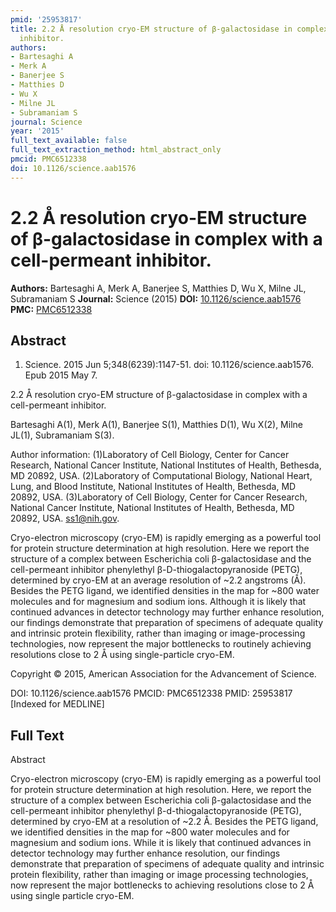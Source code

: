 ```yaml
---
pmid: '25953817'
title: 2.2 Å resolution cryo-EM structure of β-galactosidase in complex with a cell-permeant
  inhibitor.
authors:
- Bartesaghi A
- Merk A
- Banerjee S
- Matthies D
- Wu X
- Milne JL
- Subramaniam S
journal: Science
year: '2015'
full_text_available: false
full_text_extraction_method: html_abstract_only
pmcid: PMC6512338
doi: 10.1126/science.aab1576
---
```


# 2.2 Å resolution cryo-EM structure of β-galactosidase in complex with a cell-permeant inhibitor.
**Authors:** Bartesaghi A, Merk A, Banerjee S, Matthies D, Wu X, Milne JL, Subramaniam S
**Journal:** Science (2015)
**DOI:** [10.1126/science.aab1576](https://doi.org/10.1126/science.aab1576)
**PMC:** [PMC6512338](https://www.ncbi.nlm.nih.gov/pmc/articles/PMC6512338/)

## Abstract

1. Science. 2015 Jun 5;348(6239):1147-51. doi: 10.1126/science.aab1576. Epub 2015
 May 7.

2.2 Å resolution cryo-EM structure of β-galactosidase in complex with a 
cell-permeant inhibitor.

Bartesaghi A(1), Merk A(1), Banerjee S(1), Matthies D(1), Wu X(2), Milne JL(1), 
Subramaniam S(3).

Author information:
(1)Laboratory of Cell Biology, Center for Cancer Research, National Cancer 
Institute, National Institutes of Health, Bethesda, MD 20892, USA.
(2)Laboratory of Computational Biology, National Heart, Lung, and Blood 
Institute, National Institutes of Health, Bethesda, MD 20892, USA.
(3)Laboratory of Cell Biology, Center for Cancer Research, National Cancer 
Institute, National Institutes of Health, Bethesda, MD 20892, USA. ss1@nih.gov.

Cryo-electron microscopy (cryo-EM) is rapidly emerging as a powerful tool for 
protein structure determination at high resolution. Here we report the structure 
of a complex between Escherichia coli β-galactosidase and the cell-permeant 
inhibitor phenylethyl β-D-thiogalactopyranoside (PETG), determined by cryo-EM at 
an average resolution of ~2.2 angstroms (Å). Besides the PETG ligand, we 
identified densities in the map for ~800 water molecules and for magnesium and 
sodium ions. Although it is likely that continued advances in detector 
technology may further enhance resolution, our findings demonstrate that 
preparation of specimens of adequate quality and intrinsic protein flexibility, 
rather than imaging or image-processing technologies, now represent the major 
bottlenecks to routinely achieving resolutions close to 2 Å using 
single-particle cryo-EM.

Copyright © 2015, American Association for the Advancement of Science.

DOI: 10.1126/science.aab1576
PMCID: PMC6512338
PMID: 25953817 [Indexed for MEDLINE]

## Full Text

Abstract

Cryo-electron microscopy (cryo-EM) is rapidly emerging as a powerful tool for protein structure determination at high resolution. Here, we report the structure of a complex between Escherichia coli β-galactosidase and the cell-permeant inhibitor phenylethyl β-d-thiogalactopyranoside (PETG), determined by cryo-EM at a resolution of ~2.2 Å. Besides the PETG ligand, we identified densities in the map for ~800 water molecules and for magnesium and sodium ions. While it is likely that continued advances in detector technology may further enhance resolution, our findings demonstrate that preparation of specimens of adequate quality and intrinsic protein flexibility, rather than imaging or image processing technologies, now represent the major bottlenecks to achieving resolutions close to 2 Å using single particle cryo-EM.
